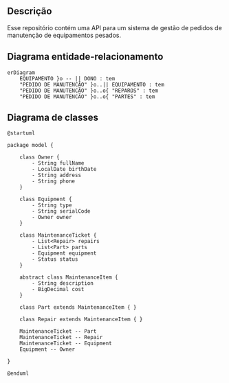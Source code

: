 ## Descrição

Esse repositório contém uma API para um sistema de gestão de pedidos de manutenção de equipamentos pesados.

## Diagrama entidade-relacionamento

```mermaid
erDiagram
    EQUIPAMENTO }o -- || DONO : tem
    "PEDIDO DE MANUTENCÃO" }o..|| EQUIPAMENTO : tem
    "PEDIDO DE MANUTENCÃO" }o..o{ "REPAROS" : tem
    "PEDIDO DE MANUTENCÃO" }o..o{ "PARTES" : tem
```

## Diagrama de classes

```plantuml
@startuml

package model {

    class Owner {
        - String fullName
        - LocalDate birthDate
        - String address
        - String phone
    }

    class Equipment {
        - String type
        - String serialCode
        - Owner owner
    }

    class MaintenanceTicket {
        - List<Repair> repairs
        - List<Part> parts
        - Equipment equipment
        - Status status
    }

    abstract class MaintenanceItem {
        - String description
        - BigDecimal cost
    }

    class Part extends MaintenanceItem { }

    class Repair extends MaintenanceItem { }

    MaintenanceTicket -- Part
    MaintenanceTicket -- Repair
    MaintenanceTicket -- Equipment
    Equipment -- Owner

}

@enduml
```
